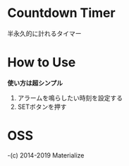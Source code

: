 # Countdown Timer
半永久的に計れるタイマー  
# How to Use
**使い方は超シンプル**
1. アラームを鳴らしたい時刻を設定する
2. SETボタンを押す
# OSS
-(c) 2014-2019 Materialize
